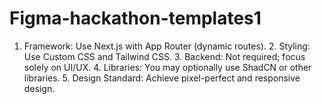 # Figma-hackathon-templates1
1. Framework: Use Next.js with App Router (dynamic routes). 2. Styling: Use Custom CSS and Tailwind CSS. 3. Backend: Not required; focus solely on UI/UX. 4. Libraries: You may optionally use ShadCN or other libraries. 5. Design Standard: Achieve pixel-perfect and responsive design.
